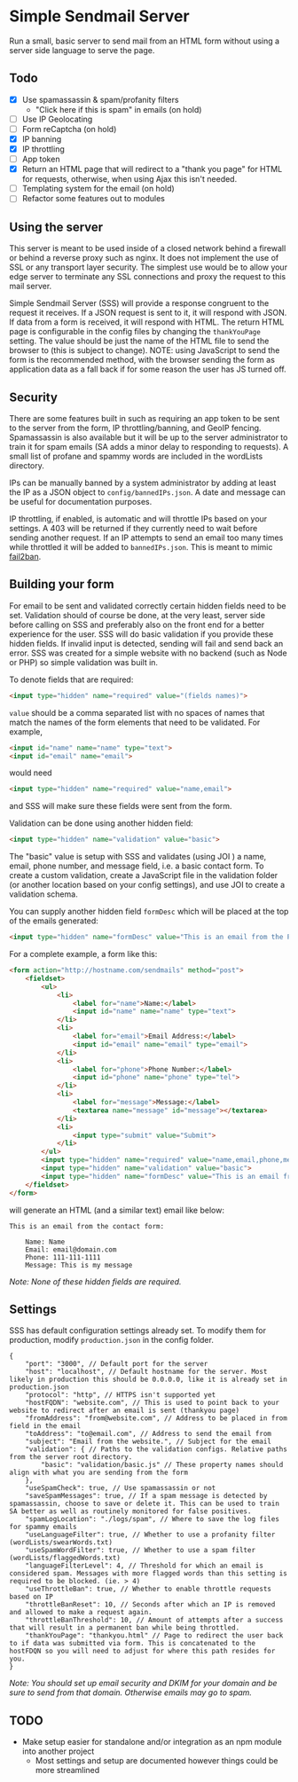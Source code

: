 # Simple Sendmail Server

Run a small, basic server to send mail from an HTML form without using a server side language to serve the page.

## Todo

-   [x] Use spamassassin & spam/profanity filters
    -   "Click here if this is spam" in emails (on hold)
-   [ ] Use IP Geolocating
-   [ ] Form reCaptcha (on hold)
-   [x] IP banning
-   [x] IP throttling
-   [ ] App token
-   [x] Return an HTML page that will redirect to a "thank you page" for HTML for requests, otherwise, when using Ajax this isn't needed.
-   [ ] Templating system for the email (on hold)
-   [ ] Refactor some features out to modules

## Using the server

This server is meant to be used inside of a closed network behind a firewall or behind a reverse proxy such as nginx. It does not implement the use of SSL or any transport layer security. The simplest use would be to allow your edge server to terminate any SSL connections and proxy the request to this mail server.

Simple Sendmail Server (SSS) will provide a response congruent to the request it receives. If a JSON request is sent to it, it will respond with JSON. If data from a form is received, it will respond with HTML. The return HTML page is configurable in the config files by changing the `thankYouPage` setting. The value should be just the name of the HTML file to send the browser to (this is subject to change). NOTE: using JavaScript to send the form is the recommended method, with the browser sending the form as application data as a fall back if for some reason the user has JS turned off.

## Security

There are some features built in such as requiring an app token to be sent to the server from the form, IP throttling/banning, and GeoIP fencing. Spamassassin is also available but it will be up to the server administrator to train it for spam emails (SA adds a minor delay to responding to requests). A small list of profane and spammy words are included in the wordLists directory.

IPs can be manually banned by a system administrator by adding at least the IP as a JSON object to `config/bannedIPs.json`. A date and message can be useful for documentation purposes.

IP throttling, if enabled, is automatic and will throttle IPs based on your settings. A 403 will be returned if they currently need to wait before sending another request. If an IP attempts to send an email too many times while throttled it will be added to `bannedIPs.json`. This is meant to mimic [fail2ban](https://www.fail2ban.org).

## Building your form

For email to be sent and validated correctly certain hidden fields need to be set. Validation should of course be done, at the very least, server side before calling on SSS and preferably also on the front end for a better experience for the user.  SSS will do basic validation if you provide these hidden fields. If invalid input is detected, sending will fail and send back an error. SSS was created for a simple website with no backend (such as Node or PHP) so simple validation was built in.

To denote fields that are required:

```html
<input type="hidden" name="required" value="(fields names)">
```

`value`  should be a comma separated list with no spaces of names that match the names of the form elements that need to be validated.  For example,

```html
<input id="name" name="name" type="text">
<input id="email" name="email">
```

would need

```html
<input type="hidden" name="required" value="name,email">
```

and SSS will make sure these fields were sent from the form.

Validation can be done using another hidden field:

```html
<input type="hidden" name="validation" value="basic">
```

The "basic" value is setup with SSS and validates (using JOI ) a name, email, phone number, and message field, i.e. a basic contact form. To create a custom validation, create a JavaScript file in the validation folder (or another location based on your config settings), and use JOI to create a validation schema. 

You can supply another hidden field `formDesc` which will be placed at the top of the emails generated:

```html
<input type="hidden" name="formDesc" value="This is an email from the Pettinontheritz.com contact form:">
```

For a complete example, a form like this:

```html
<form action="http://hostname.com/sendmails" method="post">
    <fieldset>
        <ul>
            <li>
                <label for="name">Name:</label>
                <input id="name" name="name" type="text">
            </li>
            <li>
                <label for="email">Email Address:</label>
                <input id="email" name="email" type="email">   
            </li>
            <li>
                <label for="phone">Phone Number:</label>
                <input id="phone" name="phone" type="tel">
            </li>
            <li>
                <label for="message">Message:</label>
                <textarea name="message" id="message"></textarea>
            </li>
            <li>
                <input type="submit" value="Submit">
            </li>
        </ul>
        <input type="hidden" name="required" value="name,email,phone,message">
        <input type="hidden" name="validation" value="basic">
        <input type="hidden" name="formDesc" value="This is an email from the contact form:">
    </fieldset>
</form>
```

will generate an HTML (and a similar text) email like below:

```
This is an email from the contact form:

    Name: Name
    Email: email@domain.com
    Phone: 111-111-1111
    Message: This is my message
```

*Note: None of these hidden fields are required.*

## Settings

SSS has default configuration settings already set. To modify them for production, modify `production.json` in the config folder.

```json5
{
    "port": "3000", // Default port for the server
    "host": "localhost", // Default hostname for the server. Most likely in production this should be 0.0.0.0, like it is already set in production.json
    "protocol": "http", // HTTPS isn't supported yet
    "hostFQDN": "website.com", // This is used to point back to your website to redirect after an email is sent (thankyou page)
    "fromAddress": "from@website.com", // Address to be placed in from field in the email
    "toAddress": "to@email.com", // Address to send the email from
    "subject": "Email from the website.", // Subject for the email
    "validation": { // Paths to the validation configs. Relative paths from the server root directory.
        "basic": "validation/basic.js" // These property names should align with what you are sending from the form
    },
    "useSpamCheck": true, // Use spamassassin or not
    "saveSpamMessages": true, // If a spam message is detected by spamassassin, choose to save or delete it. This can be used to train SA better as well as routinely monitored for false positives.
    "spamLogLocation": "./logs/spam", // Where to save the log files for spammy emails
    "useLanguageFilter": true, // Whether to use a profanity filter (wordLists/swearWords.txt)
    "useSpamWordFilter": true, // Whether to use a spam filter (wordLists/flaggedWords.txt)
    "languageFilterLevel": 4, // Threshold for which an email is considered spam. Messages with more flagged words than this setting is required to be blocked. (ie. > 4)
    "useThrottleBan": true, // Whether to enable throttle requests based on IP
    "throttleBanReset": 10, // Seconds after which an IP is removed and allowed to make a request again.
    "throttleBanThreshold": 10, // Amount of attempts after a success that will result in a permanent ban while being throttled.
    "thankYouPage": "thankyou.html" // Page to redirect the user back to if data was submitted via form. This is concatenated to the hostFDQN so you will need to adjust for where this path resides for you.  
}
```

*Note: You should set up email security and DKIM for your domain and be sure to send from that domain. Otherwise emails may go to spam.*

## TODO

- Make setup easier for standalone and/or integration as an npm module into another project
  - Most settings and setup are documented however things could be more streamlined 